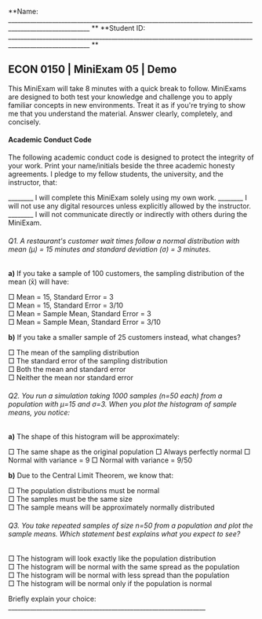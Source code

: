 **Name: ________________________________________________________________________________________________________ **                          **Student ID: ________________________________________________________________________________________________________ **

## ECON 0150 | MiniExam 05 | Demo

This MiniExam will take 8 minutes with a quick break to follow. MiniExams are designed to both test your knowledge and challenge you to apply familiar concepts in new environments. Treat it as if you're trying to show me that you understand the material. Answer clearly, completely, and concisely. 

#### Academic Conduct Code

The following academic conduct code is designed to protect the integrity of your work. Print your name/initials beside the three academic honesty agreements. I pledge to my fellow students, the university, and the instructor, that:

________ I will complete this MiniExam solely using my own work.
________ I will not use any digital resources unless explicitly allowed by the instructor.
________ I will not communicate directly or indirectly with others during the MiniExam.

































###### Q1. A restaurant's customer wait times follow a normal distribution with mean (μ) = 15 minutes and standard deviation (σ) = 3 minutes.

**a)** If you take a sample of 100 customers, the sampling distribution of the mean (x̄) will have:

□ Mean = 15, Standard Error = 3  
□ Mean = 15, Standard Error = 3/10  
□ Mean = Sample Mean, Standard Error = 3  
□ Mean = Sample Mean, Standard Error = 3/10  

**b)** If you take a smaller sample of 25 customers instead, what changes?

□ The mean of the sampling distribution  
□ The standard error of the sampling distribution  
□ Both the mean and standard error  
□ Neither the mean nor standard error  

###### Q2. You run a simulation taking 1000 samples (n=50 each) from a population with μ=15 and σ=3. When you plot the histogram of sample means, you notice:

**a)** The shape of this histogram will be approximately:

□ The same shape as the original population
□ Always perfectly normal
□ Normal with variance = 9
□ Normal with variance = 9/50

**b)** Due to the Central Limit Theorem, we know that:

□ The population distributions must be normal  
□ The samples must be the same size  
□ The sample means will be approximately normally distributed  

###### Q3. You take repeated samples of size n=50 from a population and plot the sample means. Which statement best explains what you expect to see?

□ The histogram will look exactly like the population distribution  
□ The histogram will be normal with the same spread as the population  
□ The histogram will be normal with less spread than the population  
□ The histogram will be normal only if the population is normal  

Briefly explain your choice: _______________________________________________________________